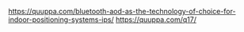 https://quuppa.com/bluetooth-aod-as-the-technology-of-choice-for-indoor-positioning-systems-ips/
https://quuppa.com/q17/
